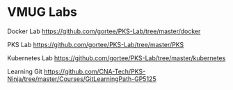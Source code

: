 # VMUG Labs
Docker Lab
https://github.com/gortee/PKS-Lab/tree/master/docker

PKS Lab
https://github.com/gortee/PKS-Lab/tree/master/PKS

Kubernetes Lab
https://github.com/gortee/PKS-Lab/tree/master/kubernetes

Learning Git
https://github.com/CNA-Tech/PKS-Ninja/tree/master/Courses/GitLearningPath-GP5125
